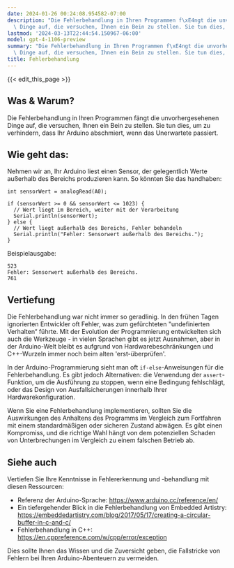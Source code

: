 ```yaml
---
date: 2024-01-26 00:24:08.954582-07:00
description: "Die Fehlerbehandlung in Ihren Programmen f\xE4ngt die unvorhergesehenen\
  \ Dinge auf, die versuchen, Ihnen ein Bein zu stellen. Sie tun dies, um zu verhindern,\u2026"
lastmod: '2024-03-13T22:44:54.150967-06:00'
model: gpt-4-1106-preview
summary: "Die Fehlerbehandlung in Ihren Programmen f\xE4ngt die unvorhergesehenen\
  \ Dinge auf, die versuchen, Ihnen ein Bein zu stellen. Sie tun dies, um zu verhindern,\u2026"
title: Fehlerbehandlung
---
```


{{< edit_this_page >}}

## Was & Warum?

Die Fehlerbehandlung in Ihren Programmen fängt die unvorhergesehenen Dinge auf, die versuchen, Ihnen ein Bein zu stellen. Sie tun dies, um zu verhindern, dass Ihr Arduino abschmiert, wenn das Unerwartete passiert.

## Wie geht das:

Nehmen wir an, Ihr Arduino liest einen Sensor, der gelegentlich Werte außerhalb des Bereichs produzieren kann. So könnten Sie das handhaben:

```Arduino
int sensorWert = analogRead(A0);

if (sensorWert >= 0 && sensorWert <= 1023) {
  // Wert liegt im Bereich, weiter mit der Verarbeitung
  Serial.println(sensorWert);
} else {
  // Wert liegt außerhalb des Bereichs, Fehler behandeln
  Serial.println("Fehler: Sensorwert außerhalb des Bereichs.");
}
```
Beispielausgabe:
```
523
Fehler: Sensorwert außerhalb des Bereichs.
761
```

## Vertiefung

Die Fehlerbehandlung war nicht immer so geradlinig. In den frühen Tagen ignorierten Entwickler oft Fehler, was zum gefürchteten "undefinierten Verhalten“ führte. Mit der Evolution der Programmierung entwickelten sich auch die Werkzeuge - in vielen Sprachen gibt es jetzt Ausnahmen, aber in der Arduino-Welt bleibt es aufgrund von Hardwarebeschränkungen und C++-Wurzeln immer noch beim alten 'erst-überprüfen'.

In der Arduino-Programmierung sieht man oft `if-else`-Anweisungen für die Fehlerbehandlung. Es gibt jedoch Alternativen: die Verwendung der `assert`-Funktion, um die Ausführung zu stoppen, wenn eine Bedingung fehlschlägt, oder das Design von Ausfallsicherungen innerhalb Ihrer Hardwarekonfiguration.

Wenn Sie eine Fehlerbehandlung implementieren, sollten Sie die Auswirkungen des Anhaltens des Programms im Vergleich zum Fortfahren mit einem standardmäßigen oder sicheren Zustand abwägen. Es gibt einen Kompromiss, und die richtige Wahl hängt von dem potenziellen Schaden von Unterbrechungen im Vergleich zu einem falschen Betrieb ab.

## Siehe auch

Vertiefen Sie Ihre Kenntnisse in Fehlererkennung und -behandlung mit diesen Ressourcen:

- Referenz der Arduino-Sprache: https://www.arduino.cc/reference/en/
- Ein tiefergehender Blick in die Fehlerbehandlung von Embedded Artistry: https://embeddedartistry.com/blog/2017/05/17/creating-a-circular-buffer-in-c-and-c/
- Fehlerbehandlung in C++: https://en.cppreference.com/w/cpp/error/exception

Dies sollte Ihnen das Wissen und die Zuversicht geben, die Fallstricke von Fehlern bei Ihren Arduino-Abenteuern zu vermeiden.
